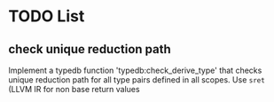 # TODO List

## check unique reduction path

Implement a typedb function 'typedb:check_derive_type' that checks unique reduction path for all type pairs defined in all scopes.
Use ```sret``` (LLVM IR for non base return values

